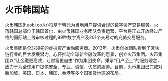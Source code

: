 # 火币韩国站

火币韩国(huobi.co.kr)将基于韩元为当地用户提供合规的数字资产交易服务。火币韩国总部位于韩国首尔，由火币韩国业务团队负责运营，平台将正式开放经过严格的国际站上线审核过程的99种数字资产及201个交易对的充值交易服务。

火币集团是全球领先的虚拟资产金融服务商。2013年，火币创始团队看到了区块链行业的巨大发展潜力，心怀推动全球新金融改革的愿景，创立火币集团。火币集团以“让金融更高效，让财富更自由”作为集团使命，秉承“用户至上”的服务理念，致力于为全球用户提供安全、专业、诚信、优质的服务。目前，火币集团已完成对新加坡、美国、日本、韩国、香港等多个国家及地区的布局。

